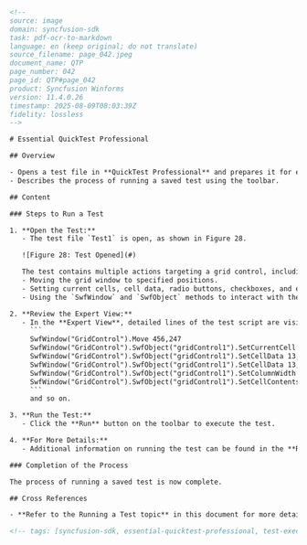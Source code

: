 ```html
<!--
source: image
domain: syncfusion-sdk
task: pdf-ocr-to-markdown
language: en (keep original; do not translate)
source_filename: page_042.jpeg
document_name: QTP
page_number: 042
page_id: QTP#page_042
product: Syncfusion Winforms
version: 11.4.0.26
timestamp: 2025-08-09T08:03:39Z
fidelity: lossless
-->

# Essential QuickTest Professional

## Overview

- Opens a test file in **QuickTest Professional** and prepares it for execution.
- Describes the process of running a saved test using the toolbar.

## Content

### Steps to Run a Test

1. **Open the Test:**
   - The test file `Test1` is open, as shown in Figure 28.

   ![Figure 28: Test Opened](#)

   The test contains multiple actions targeting a grid control, including:
   - Moving the grid window to specified positions.
   - Setting current cells, cell data, radio buttons, checkboxes, and entering text.
   - Using the `SwfWindow` and `SwfObject` methods to interact with the grid control.

2. **Review the Expert View:**
   - In the **Expert View**, detailed lines of the test script are visible. These lines include commands such as:
     ```
     SwfWindow("GridControl").Move 456,247
     SwfWindow("GridControl").SwfObject("gridControl1").SetCurrentCell 11,4
     SwfWindow("GridControl").SwfObject("gridControl1").SetCellData 13,1,"456.00"
     SwfWindow("GridControl").SwfObject("gridControl1").SetCellData 13,2,"-739.00"
     SwfWindow("GridControl").SwfObject("gridControl1").SetColumnWidth 1,200
     SwfWindow("GridControl").SwfObject("gridControl1").SetCellContents 16,2,"new_value"
     ```
     and so on.

3. **Run the Test:**
   - Click the **Run** button on the toolbar to execute the test.

4. **For More Details:**
   - Additional information on running the test can be found in the **Running a Test** topic in this document.

### Completion of the Process

The process of running a saved test is now complete.

## Cross References

- **Refer to the Running a Test topic** in this document for more details on executing the test.

<!-- tags: [syncfusion-sdk, essential-quicktest-professional, test-execution, test-running, gridcontrol] keywords: [test, grid, swfwindow, swfobject, move, setcurrentcell, setcelldata, setcolumnwidth, syncfusion winforms, qtp] -->
```